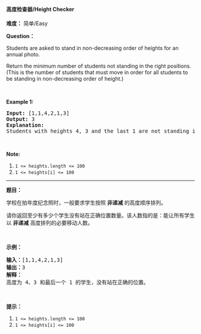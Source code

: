 #### 高度检查器/Height Checker
**难度：** 简单/Easy

**Question：** 

<p>Students are asked to stand in non-decreasing order of heights for an annual photo.</p>

<p>Return the minimum number of students not standing in the right positions.&nbsp; (This is the number of students that must move in order for all students to be standing in non-decreasing order of height.)</p>

<p>&nbsp;</p>

<p><strong>Example 1:</strong></p>

<pre>
<strong>Input: </strong>[1,1,4,2,1,3]
<strong>Output: </strong>3
<strong>Explanation: </strong>
Students with heights 4, 3 and the last 1 are not standing in the right positions.
</pre>

<p>&nbsp;</p>

<p><strong>Note:</strong></p>

<ol>
	<li><code>1 &lt;= heights.length &lt;= 100</code></li>
	<li><code>1 &lt;= heights[i] &lt;= 100</code></li>
</ol>

------

**题目：** 
<p>学校在拍年度纪念照时，一般要求学生按照 <strong>非递减</strong> 的高度顺序排列。</p>

<p>请你返回至少有多少个学生没有站在正确位置数量。该人数指的是：能让所有学生以 <strong>非递减</strong> 高度排列的必要移动人数。</p>

<p>&nbsp;</p>

<p><strong>示例：</strong></p>

<pre><strong>输入：</strong>[1,1,4,2,1,3]
<strong>输出：</strong>3
<strong>解释：</strong>
高度为 4、3 和最后一个 1 的学生，没有站在正确的位置。</pre>

<p>&nbsp;</p>

<p><strong>提示：</strong></p>

<ol>
	<li><code>1 &lt;= heights.length &lt;= 100</code></li>
	<li><code>1 &lt;= heights[i] &lt;= 100</code></li>
</ol>

